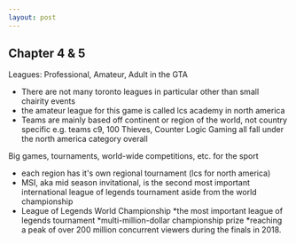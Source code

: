 ```yaml
---
layout: post
---
```

## Chapter 4 & 5

Leagues: Professional, Amateur, Adult in the GTA

- There are not many toronto leagues in particular other than small chairity events
- the amateur league for this game is called lcs academy in north america
- Teams are mainly based off continent or region of the world, not country specific
e.g. teams c9, 100 Thieves, Counter Logic Gaming  all fall under the north america category overall

Big games, tournaments, world-wide competitions, etc. for the sport

- each region has it's own regional tournament (lcs for north america)
- MSI, aka mid season invitational, is the second most important international league of legends tournament aside from the world championship
- League of Legends World Championship
	*the most important league of legends tournament
	*multi-million-dollar championship prize
	*reaching a peak of over 200 million concurrent viewers during the finals in 2018.